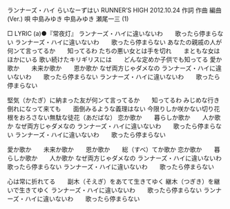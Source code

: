 ランナーズ・ハイ
らいなーずはい
RUNNER’S HIGH
2012.10.24
作詞  作曲  編曲 (Ver.)   唄
中島みゆき   中島みゆき   瀬尾一三 (1)
 
□ LYRIC (a)●『常夜灯』
ランナーズ・ハイに違いないわ　　歌ったら停まらない
ランナーズ・ハイに違いないわ　　歌ったら停まらない
あなたの親戚の人が何ンて言ってるか　　知ってるわ
たちの悪い女とは手を切れ　　まともな女はほかにいる
歌い続けたキリギリスには　　どんな定めか子供でも知ってる
愛か歌か　　未来か歌か　　恩か歌か
なぜ両方じゃダメなの
ランナーズ・ハイに違いないわ　　歌ったら停まらない
ランナーズ・ハイに違いないわ　　歌ったら停まらない

堅気（かたぎ）に納まった友が何ンて言ってるか　　知ってるわ
みじめな行き倒れになって来ても　　面倒みるような義理はない
今限りしか咲かない切り花　　根をおろさない無駄な徒花（あだばな）
恋か歌か　　暮らしか歌か　　人か歌か
なぜ両方じゃダメなの
ランナーズ・ハイに違いないわ　　歌ったら停まらない
ランナーズ・ハイに違いないわ　　歌ったら停まらない

愛か歌か　　未来か歌か　　恩か歌か　　総（すべ）てか歌か
恋か歌か　　暮らしか歌か　　人か歌か
なぜ両方じゃダメなの
ランナーズ・ハイに違いないわ　　歌ったら停まらない
ランナーズ・ハイに違いないわ　　歌ったら停まらない

心は常に折れてる　　副木（そえぎ）をあてて生きてゆく
継木（つぎき）を継いで生きてゆく
ランナーズ・ハイに違いないわ　　歌ったら停まらない
ランナーズ・ハイに違いないわ　　歌ったら停まらない